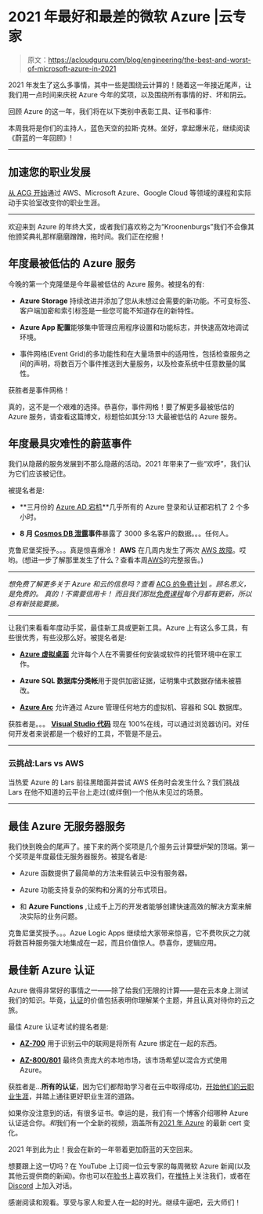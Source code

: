 # 2021 年最好和最差的微软 Azure |云专家

> 原文：<https://acloudguru.com/blog/engineering/the-best-and-worst-of-microsoft-azure-in-2021>

2021 年发生了这么多事情，其中一些是围绕云计算的！随着这一年接近尾声，让我们用一点时间来庆祝 Azure 今年的奖项，以及围绕所有事情的好、坏和阴云。

回顾 Azure 的这一年，我们将在以下类别中表彰工具、证书和事件:

本周我将是你们的主持人，蓝色天空的拉斯·克林。坐好，拿起爆米花，继续阅读《蔚蓝的一年回顾》!

* * *

## 加速您的职业发展

[从 ACG 开始](https://acloudguru.com/pricing)通过 AWS、Microsoft Azure、Google Cloud 等领域的课程和实际动手实验室改变你的职业生涯。

* * *

欢迎来到 Azure 的年终大奖，或者我们喜欢称之为“Kroonenburgs”我们不会像其他颁奖典礼那样磨磨蹭蹭，拖时间。我们正在挖掘！

## 年度最被低估的 Azure 服务

今晚的第一个克隆堡是今年最被低估的 Azure 服务。被提名的有:

*   **Azure Storage** 持续改进并添加了您从未想过会需要的新功能。不可变标签、客户端加密和索引标签是一些您可能不知道存在的新特性。

*   **Azure App 配置**能够集中管理应用程序设置和功能标志，并快速高效地调试环境。

*   事件网格(Event Grid)的多功能性和在大量场景中的适用性，包括检查服务之间的声明，将数百万个事件推送到大量服务，以及检查系统中任意数量的属性。

获胜者是事件网格！

真的，这不是一个艰难的选择。恭喜你，事件网格！要了解更多最被低估的 Azure 服务，请查看这篇博文，标题恰如其分:13 大最被低估的 Azure 服务。

## 年度最具灾难性的蔚蓝事件

我们从隐蔽的服务发展到不那么隐蔽的活动。2021 年带来了一些“欢呼”，我们认为它们应该被记住。

被提名者是:

*   **三月份的 [Azure AD 宕机](https://acloudguru.com/blog/engineering/what-happened-with-microsoft-azures-active-directory-and-dns-outages)**几乎所有的 Azure 登录和认证都宕机了 2 个多小时。

*   **8 月 [Cosmos DB 泄露](https://acloudguru.com/blog/engineering/azure-cosmos-db-breach-what-happened-with-chaosdb)事件**暴露了 3000 多名客户的数据。。。任何人。

克鲁尼堡奖授予。。。真是惊喜爆冷！ **AWS** 在几周内发生了两次 [AWS 故障](https://acloudguru.com/blog/engineering/what-happened-with-the-aws-outage)。哎哟。(想进一步了解那里发生了什么？查看本周[AWS](https://acloud.guru/series/aws-this-week)的完整报告。)

* * *

*想免费了解更多关于 Azure 和云的信息吗？查看* [ACG 的免费计划](https://acloudguru.com/pricing) *。顾名思义，是免费的。* *真的！不需要信用卡！* *而且我们那批[免费课程](https://acloudguru.com/blog/news/whats-free-at-acg)每个月都有更新，所以总有新技能要接。*

* * *

让我们来看看年度动手奖，最佳新工具或更新工具。Azure 上有这么多工具，有些很优秀，有些没那么好。被提名者是:

*   **[Azure 虚拟桌面](https://youtu.be/aEcdA08jzgA)** 允许每个人在不需要任何安装或软件的托管环境中在家工作。

*   **Azure SQL 数据库分类帐**用于提供加密证据，证明集中式数据存储未被篡改。

*   [**Azure Arc**](https://youtu.be/pgd_3OC2FAo) 允许通过 Azure 管理任何地方的虚拟机、容器和 SQL 数据库。

获胜者是。。。 **[Visual Studio 代码](https://acloudguru.com/blog/engineering/visual-studio-code-for-web-means-you-can-develop-on-your-ipad)** 现在 100%在线，可以通过浏览器访问。对任何开发者来说都是一个极好的工具，不管是不是云。

* * *

### 云挑战:Lars vs AWS

当热爱 Azure 的 Lars 前往黑暗面并尝试 AWS 任务时会发生什么？我们挑战 Lars 在他不知道的云平台上走过(或绊倒)一个他从未见过的场景。

* * *

## 最佳 Azure 无服务器服务

我们快到晚会的尾声了。接下来的两个奖项是几个服务云计算壁炉架的顶端。第一个奖项是年度最佳无服务器服务。被提名者是:

*   Azure 函数提供了最简单的方法来假装云中没有服务器。

*   Azure 功能支持复杂的架构和分离的分布式项目。

*   和 **Azure Functions** ,让成千上万的开发者能够创建快速高效的解决方案来解决实际的业务问题。

克鲁尼堡奖授予。。。Azue Logic Apps 继续给大家带来惊喜，它不费吹灰之力就将数百种服务强大地集成在一起，而且价值惊人。恭喜你，逻辑应用。

## 最佳新 Azure 认证

Azure 做得非常好的事情之一——除了给我们无限的计算——是在云本身上测试我们的知识。毕竟，[认证](https://acloudguru.com/blog/engineering/the-value-of-an-aws-certification)的价值包括表明你理解某个主题，并且认真对待你的云之旅。

最佳 Azure 认证考试的提名者是:

*   **[AZ-700](https://acloud.guru/series/azure-this-week/view/427)** 用于识别云中的联网是将所有 Azure 绑定在一起的东西。

*   **[AZ-800/801](https://acloudguru.com/blog/engineering/microsoft-unveils-new-hybrid-admin-cert-linux-vulnerability-requires-manual-patch)** 最终负责庞大的本地市场，该市场希望以混合方式使用 Azure。

获胜者是…**所有的认证**，因为它们都帮助学习者在云中取得成功，[开始他们的云职业生涯](https://acloudguru.com/blog/engineering/jump-start-your-cloud-career)，并踏上通往更好职业生涯的道路。

如果你没注意到的话，有很多证书。幸运的是，我们有一个博客介绍哪种 Azure 认证适合你。*和*我们有一个全新的视频，涵盖所有[2021 年 Azure](https://youtu.be/FW2W4xJleCc) 的最新 cert 变化。

2021 年到此为止！我会在新的一年带着更加蔚蓝的天空回来。

想要跟上这一切吗？在 YouTube 上订阅一位云专家的每周微软 Azure 新闻(以及其他云提供商的新闻)。你也可以在[脸书](https://www.facebook.com/acloudguru)上喜欢我们，在[推特](https://twitter.com/acloudguru)上关注我们，或者在 [Discord](http://discord.gg/acloudguru) 上加入对话。

感谢阅读和观看。享受与家人和爱人在一起的时光。继续牛逼吧，云大师们！
